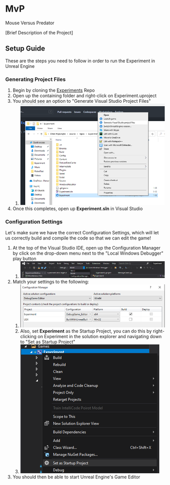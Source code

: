 # MvP
Mouse Versus Predator

[Brief Description of the Project]

## Setup Guide
These are the steps you need to follow in order to run the Experiment in Unreal Engine

### Generating Project Files
1. Begin by cloning the [Experiments](https://github.com/germanespinosa/Experiment) Repo
2. Open up the containing folder and right-click on Experiment.uproject
3. You should see an option to "Generate Visual Studio Project Files"
   1. ![Generate Project Files](genproj.png)
4. Once this completes, open up **Experiment.sln** in Visual Studio 

### Configuration Settings
Let's make sure we have the correct Configuration Settings, which will let us correctly 
build and compile the code so that we can edit the game!
1. At the top of the Visual Studio IDE, open up the Configuration Manager by click on the drop-down menu
next to the "Local Windows Debugger" play button
   1. ![Configuration Manager](configmanager.png)
2. Match your settings to the following:
   1. ![Configuration Settings in the Configuration Manager](configsettings.png)
   2. Also, set **Experiment** as the Startup Project, you can do this by right-clicking on Experiment 
   in the solution explorer and navigating down to "Set as Startup Project"
   3. ![Startup Project](startupproj.png)
3. You should then be able to start Unreal Engine's Game Editor
